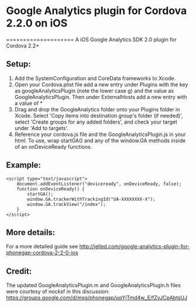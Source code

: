 # Google Analytics plugin for Cordova 2.2.0 on iOS
====================
A iOS Google Analytics SDK 2.0 plugin for Cordova 2.2+

Setup:
---------------------
1. Add the SystemConfiguration and CoreData frameworks to Xcode.
2. Open your Cordova.plist file add a new entry under Plugins with the key as googleAnalyticsPlugin (note the lower case g) and the value as GoogleAnalyticsPlugin. Then under ExternalHosts add a new entry with a value of *
3. Drag and drop the GoogleAnalytics folder onto your Plugins folder in Xcode. Select 'Copy items into destination group's folder (if needed)', select 'Create groups for any added folders', and check your target under 'Add to targets'.
4. Reference your cordova.js file and the GoogleAnalyticsPlugin.js in your html. To use, wrap startGA() and any of the window.GA methods inside of an onDeviceReady functions.

Example:
---------------------
	<script type="text/javascript">
		document.addEventListener("deviceready", onDeviceReady, false);
		function onDeviceReady() {
			startGA();
			window.GA.trackerWithTrackingId("UA-XXXXXXXX-X");
			window.GA.trackView("/index");
		}
	</script>

More details:
---------------------
For a more detailed guide see http://jelled.com/google-analytics-plugin-for-phonegap-cordova-2-2-0-ios

Credit:
---------------------
The updated GoogleAnalyticsPlugin.m and GoogleAnalyticsPlugin.h files were courtesy of nocksf in this discussion: https://groups.google.com/d/msg/phonegap/uqYjTmd4w_E/fZvJCpAbtsUJ